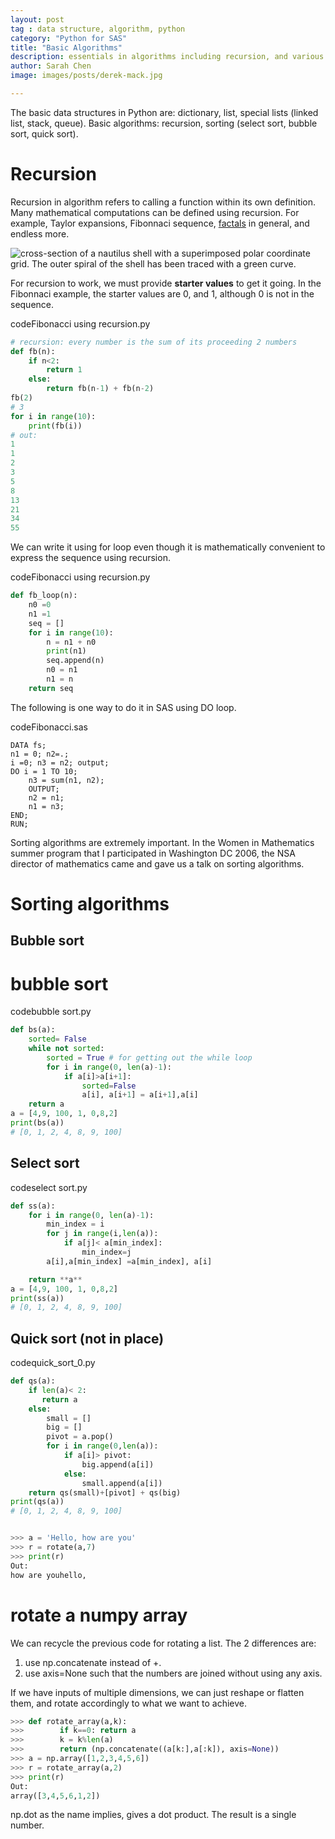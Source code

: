```yaml
---
layout: post
tag : data structure, algorithm, python
category: "Python for SAS"
title: "Basic Algorithms"
description: essentials in algorithms including recursion, and various sorting, such as bubble sort, quick sort, select sort,and search
author: Sarah Chen
image: images/posts/derek-mack.jpg

---
```

The basic data structures in Python are: dictionary, list, special lists (linked list, stack, queue). 
Basic algorithms: recursion, sorting (select sort, bubble sort, quick sort).

# Recursion
Recursion in algorithm refers to calling a function within its own definition. Many mathematical computations can be defined using recursion.  For example, Taylor expansions, Fibonnaci sequence, [factals](https://en.wikipedia.org/wiki/Fractal) in general, and endless more. 

![cross-section of a nautilus shell](https://www.maa.org/sites/default/files/images/cms_upload/spiral04457.gif) with a superimposed polar coordinate grid. The outer spiral of the shell has been traced with a green curve.

For recursion to work, we must provide **starter values** to get it going.  In the Fibonnaci example, the starter values are 0, and 1, although 0 is not in the sequence. 

<div class="code-head"><span>code</span>Fibonacci using recursion.py</div>

```py
# recursion: every number is the sum of its proceeding 2 numbers
def fb(n):
    if n<2:
        return 1
    else:
        return fb(n-1) + fb(n-2)
fb(2)
# 3
for i in range(10):
    print(fb(i))
# out: 
1
1
2
3
5
8
13
21
34
55
```

We can write it using for loop even though it is mathematically convenient to express the sequence using recursion.
<div class="code-head"><span>code</span>Fibonacci using recursion.py</div>

```py
def fb_loop(n):
    n0 =0
    n1 =1
    seq = []
    for i in range(10):
        n = n1 + n0
        print(n1)
        seq.append(n)
        n0 = n1
        n1 = n
    return seq
```
The following is one way to do it in SAS using <span class="coding">DO</span> loop. 

<div class="code-head"><span>code</span>Fibonacci.sas</div>

```sas
DATA fs;
n1 = 0; n2=.;  
i =0; n3 = n2; output;
DO i = 1 TO 10;
    n3 = sum(n1, n2);
    OUTPUT;
    n2 = n1;
    n1 = n3;
END;
RUN;
```

Sorting algorithms are extremely important.  In the Women in Mathematics summer program that I participated in Washington DC 2006, the NSA director of mathematics came and gave us a talk on sorting algorithms.  

# Sorting algorithms

## Bubble sort

# bubble sort

<div class="code-head"><span>code</span>bubble sort.py</div>

```python
def bs(a):
    sorted= False
    while not sorted:
        sorted = True # for getting out the while loop
        for i in range(0, len(a)-1):
            if a[i]>a[i+1]:
                sorted=False
                a[i], a[i+1] = a[i+1],a[i]
    return a
a = [4,9, 100, 1, 0,8,2]
print(bs(a))
# [0, 1, 2, 4, 8, 9, 100]
```


## Select sort


<div class="code-head"><span>code</span>select sort.py</div>

```python
def ss(a):
    for i in range(0, len(a)-1):
        min_index = i
        for j in range(i,len(a)):
            if a[j]< a[min_index]:
                min_index=j
        a[i],a[min_index] =a[min_index], a[i]

    return **a**
a = [4,9, 100, 1, 0,8,2]
print(ss(a))
# [0, 1, 2, 4, 8, 9, 100]
```
## Quick sort (not in place)
<div class="code-head"><span>code</span>quick_sort_0.py</div>

```python
def qs(a):
    if len(a)< 2:
       return a
    else:
        small = []
        big = []
        pivot = a.pop()
        for i in range(0,len(a)):
            if a[i]> pivot:
                big.append(a[i])
            else:
                small.append(a[i])
    return qs(small)+[pivot] + qs(big)
print(qs(a))
# [0, 1, 2, 4, 8, 9, 100]
```


```python

>>> a = 'Hello, how are you'
>>> r = rotate(a,7)
>>> print(r)
Out:
how are youhello,
```

# rotate a numpy array

We can recycle the previous code for rotating a list.  The 2 differences are:
1. use <span class="coding">np.concatenate</span> instead of <span class="coding">+</span>.
2. use <span class="coding">axis=None</span> such that the numbers are joined without using any axis. 

If we have inputs of multiple dimensions, we can just reshape or flatten them, and rotate accordingly to what we want to achieve. 

```python
>>> def rotate_array(a,k):
>>>        if k==0: return a
>>>        k = k%len(a)
>>>        return (np.concatenate((a[k:],a[:k]), axis=None))
>>> a = np.array([1,2,3,4,5,6])
>>> r = rotate_array(a,2)
>>> print(r)
Out:
array([3,4,5,6,1,2])

```

<span class="coding">np.dot</span> as the name implies, gives a dot product.  The result is a single number. 
